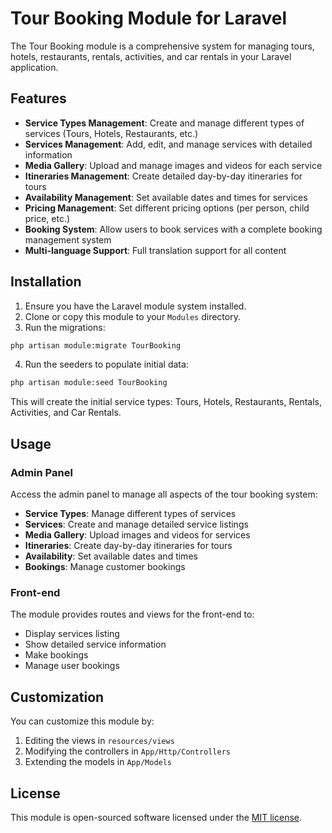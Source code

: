 # Tour Booking Module for Laravel

The Tour Booking module is a comprehensive system for managing tours, hotels, restaurants, rentals, activities, and car rentals in your Laravel application.

## Features

- **Service Types Management**: Create and manage different types of services (Tours, Hotels, Restaurants, etc.)
- **Services Management**: Add, edit, and manage services with detailed information
- **Media Gallery**: Upload and manage images and videos for each service
- **Itineraries Management**: Create detailed day-by-day itineraries for tours
- **Availability Management**: Set available dates and times for services
- **Pricing Management**: Set different pricing options (per person, child price, etc.)
- **Booking System**: Allow users to book services with a complete booking management system
- **Multi-language Support**: Full translation support for all content

## Installation

1. Ensure you have the Laravel module system installed.
2. Clone or copy this module to your `Modules` directory.
3. Run the migrations:

```bash
php artisan module:migrate TourBooking
```

4. Run the seeders to populate initial data:

```bash
php artisan module:seed TourBooking
```

This will create the initial service types: Tours, Hotels, Restaurants, Rentals, Activities, and Car Rentals.

## Usage

### Admin Panel

Access the admin panel to manage all aspects of the tour booking system:

- **Service Types**: Manage different types of services
- **Services**: Create and manage detailed service listings
- **Media Gallery**: Upload images and videos for services
- **Itineraries**: Create day-by-day itineraries for tours
- **Availability**: Set available dates and times
- **Bookings**: Manage customer bookings

### Front-end

The module provides routes and views for the front-end to:

- Display services listing
- Show detailed service information
- Make bookings
- Manage user bookings

## Customization

You can customize this module by:

1. Editing the views in `resources/views`
2. Modifying the controllers in `App/Http/Controllers`
3. Extending the models in `App/Models`

## License

This module is open-sourced software licensed under the [MIT license](https://opensource.org/licenses/MIT). 